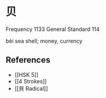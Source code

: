 # 贝
Frequency 1133
General Standard 114

bèi
sea shell; money, currency

## References
- [[HSK 5]]
- [[4 Strokes]]
- [[貝 Radical]]